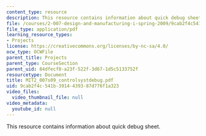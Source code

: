 ```yaml
---
content_type: resource
description: This resource contains information about quick debug sheet.
file: /courses/2-007-design-and-manufacturing-i-spring-2009/9cab2f4c541b3914439387d776f1a323_MIT2_007s09_controlsystdebug.pdf
file_type: application/pdf
learning_resource_types:
- Projects
license: https://creativecommons.org/licenses/by-nc-sa/4.0/
ocw_type: OCWFile
parent_title: Projects
parent_type: CourseSection
parent_uid: 84dfecf8-a23f-522f-3d67-1d5c5133752f
resourcetype: Document
title: MIT2_007s09_controlsystdebug.pdf
uid: 9cab2f4c-541b-3914-4393-87d776f1a323
video_files:
  video_thumbnail_file: null
video_metadata:
  youtube_id: null
---
```

This resource contains information about quick debug sheet.